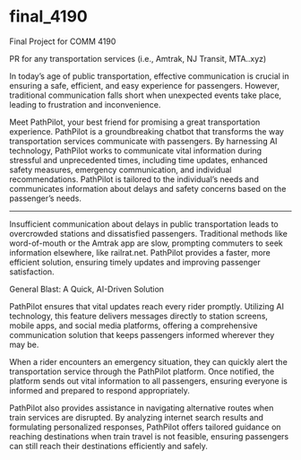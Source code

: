 # final_4190
Final Project for COMM 4190 

PR for any transportation services (i.e., Amtrak, NJ Transit, MTA..xyz)

In today’s age of public transportation, effective communication is crucial in ensuring a safe, efficient, and easy experience for passengers. However, traditional communication falls short when unexpected events take place, leading to frustration and inconvenience. 

Meet PathPilot, your best friend for promising a great transportation experience. PathPilot is a groundbreaking chatbot that transforms the way transportation services communicate with passengers. By harnessing AI technology, PathPilot works to communicate vital information during stressful and unprecedented times, including time updates, enhanced safety measures, emergency communication, and individual recommendations. PathPilot is tailored to the individual’s needs and communicates information about delays and safety concerns based on the passenger’s needs. 

---

Insufficient communication about delays in public transportation leads to overcrowded stations and dissatisfied passengers. Traditional methods like word-of-mouth or the Amtrak app are slow, prompting commuters to seek information elsewhere, like railrat.net. PathPilot provides a faster, more efficient solution, ensuring timely updates and improving passenger satisfaction.

General Blast: A Quick, AI-Driven Solution

PathPilot ensures that vital updates reach every rider promptly. Utilizing AI technology, this feature delivers messages directly to station screens, mobile apps, and social media platforms, offering a comprehensive communication solution that keeps passengers informed wherever they may be.

When a rider encounters an emergency situation, they can quickly alert the transportation service through the PathPilot platform. Once notified, the platform sends out vital information to all passengers, ensuring everyone is informed and prepared to respond appropriately.

PathPilot also provides assistance in navigating alternative routes when train services are disrupted. By analyzing internet search results and formulating personalized responses, PathPilot offers tailored guidance on reaching destinations when train travel is not feasible, ensuring passengers can still reach their destinations efficiently and safely.
